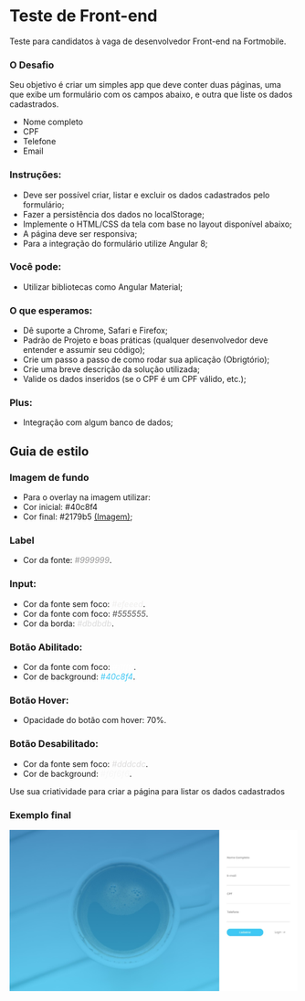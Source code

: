 # Teste de Front-end
Teste para candidatos à vaga de desenvolvedor Front-end na Fortmobile.

### O Desafio

Seu objetivo é criar um simples app que deve conter duas páginas, uma que exibe um formulário com os campos abaixo, e outra que liste os dados cadastrados.

* Nome completo
* CPF
* Telefone
* Email

### Instruções:
 - Deve ser possível criar, listar e excluir os dados cadastrados pelo formulário;
 - Fazer a persistência dos dados no localStorage;
 - Implemente o HTML/CSS da tela com base no layout disponível abaixo;
 - A página deve ser responsiva;
 - Para a integração do formulário utilize Angular 8;

### Você pode:
 - Utilizar bibliotecas como Angular Material;
 
### O que esperamos:
 - Dê suporte a Chrome, Safari e Firefox;
 - Padrão de Projeto e boas práticas (qualquer desenvolvedor deve entender e assumir seu código);
 - Crie um passo a passo de como rodar sua aplicação (Obrigtório);
 - Crie uma breve descrição da solução utilizada;
 - Valide os dados inseridos (se o CPF é um CPF válido, etc.);

### Plus:
 - Integração com algum banco de dados;

## Guia de estilo

### Imagem de fundo
 - Para o overlay na imagem utilizar:
 - Cor inicial: #40c8f4
 - Cor final: #2179b5
[(Imagem)](./images/bg.jpg);

### Label
 - Cor da fonte: <span style="color:#999999">*#999999*</span>.

### Input:
 - Cor da fonte sem foco: <span style="color:#efeeed">*#efeeed*</span>.
 - Cor da fonte com foco: <span style="color:#555555">*#555555*</span>.
 - Cor da borda: <span style="color:#dbdbdb">*#dbdbdb*</span>.

### Botão Abilitado:
 - Cor da fonte com foco: <span style="color:#ffffff">*#ffffff*</span>.
 - Cor de background: <span style="color:#40c8f4">*#40c8f4*</span>.

### Botão Hover:
 - Opacidade do botão com hover: 70%.

### Botão Desabilitado:
 - Cor da fonte sem foco: <span style="color:#dddcdc">*#dddcdc*</span>.
 - Cor de background: <span style="color:#f6f6f6">*#f6f6f6*</span>.

Use sua criatividade para criar a página para listar os dados cadastrados 

### Exemplo final

![inputs](./images/exemplo.jpg)
